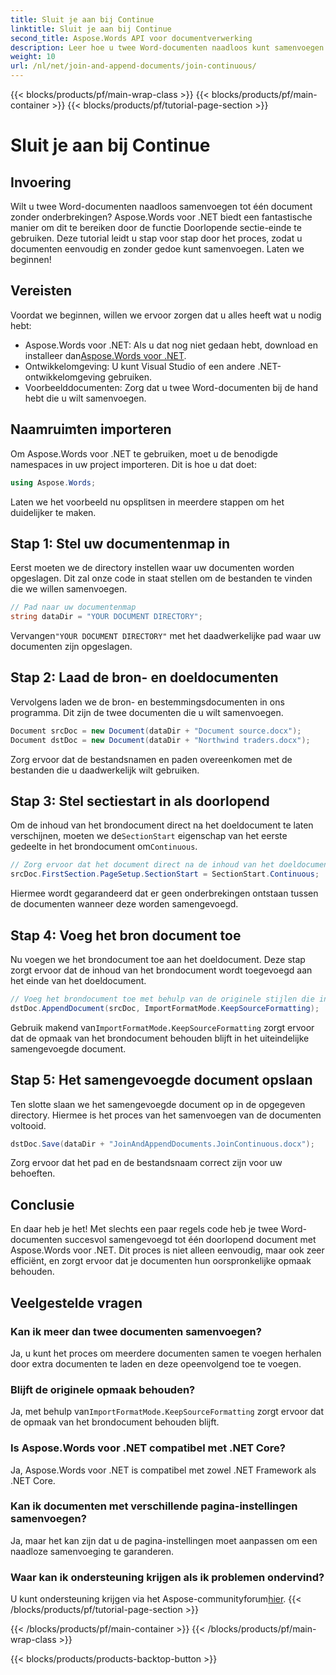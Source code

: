 ```yaml
---
title: Sluit je aan bij Continue
linktitle: Sluit je aan bij Continue
second_title: Aspose.Words API voor documentverwerking
description: Leer hoe u twee Word-documenten naadloos kunt samenvoegen met Aspose.Words voor .NET. Volg onze stapsgewijze handleiding voor een soepele en efficiënte documentensamenvoeging.
weight: 10
url: /nl/net/join-and-append-documents/join-continuous/
---
```


{{< blocks/products/pf/main-wrap-class >}}
{{< blocks/products/pf/main-container >}}
{{< blocks/products/pf/tutorial-page-section >}}

# Sluit je aan bij Continue

## Invoering

Wilt u twee Word-documenten naadloos samenvoegen tot één document zonder onderbrekingen? Aspose.Words voor .NET biedt een fantastische manier om dit te bereiken door de functie Doorlopende sectie-einde te gebruiken. Deze tutorial leidt u stap voor stap door het proces, zodat u documenten eenvoudig en zonder gedoe kunt samenvoegen. Laten we beginnen!

## Vereisten

Voordat we beginnen, willen we ervoor zorgen dat u alles heeft wat u nodig hebt:

-  Aspose.Words voor .NET: Als u dat nog niet gedaan hebt, download en installeer dan[Aspose.Words voor .NET](https://releases.aspose.com/words/net/).
- Ontwikkelomgeving: U kunt Visual Studio of een andere .NET-ontwikkelomgeving gebruiken.
- Voorbeelddocumenten: Zorg dat u twee Word-documenten bij de hand hebt die u wilt samenvoegen.

## Naamruimten importeren

Om Aspose.Words voor .NET te gebruiken, moet u de benodigde namespaces in uw project importeren. Dit is hoe u dat doet:

```csharp
using Aspose.Words;
```

Laten we het voorbeeld nu opsplitsen in meerdere stappen om het duidelijker te maken.

## Stap 1: Stel uw documentenmap in

Eerst moeten we de directory instellen waar uw documenten worden opgeslagen. Dit zal onze code in staat stellen om de bestanden te vinden die we willen samenvoegen.

```csharp
// Pad naar uw documentenmap
string dataDir = "YOUR DOCUMENT DIRECTORY";
```

 Vervangen`"YOUR DOCUMENT DIRECTORY"` met het daadwerkelijke pad waar uw documenten zijn opgeslagen.

## Stap 2: Laad de bron- en doeldocumenten

Vervolgens laden we de bron- en bestemmingsdocumenten in ons programma. Dit zijn de twee documenten die u wilt samenvoegen.

```csharp
Document srcDoc = new Document(dataDir + "Document source.docx");
Document dstDoc = new Document(dataDir + "Northwind traders.docx");
```

Zorg ervoor dat de bestandsnamen en paden overeenkomen met de bestanden die u daadwerkelijk wilt gebruiken.

## Stap 3: Stel sectiestart in als doorlopend

 Om de inhoud van het brondocument direct na het doeldocument te laten verschijnen, moeten we de`SectionStart` eigenschap van het eerste gedeelte in het brondocument om`Continuous`.

```csharp
// Zorg ervoor dat het document direct na de inhoud van het doeldocument wordt weergegeven.
srcDoc.FirstSection.PageSetup.SectionStart = SectionStart.Continuous;
```

Hiermee wordt gegarandeerd dat er geen onderbrekingen ontstaan tussen de documenten wanneer deze worden samengevoegd.

## Stap 4: Voeg het bron document toe

Nu voegen we het brondocument toe aan het doeldocument. Deze stap zorgt ervoor dat de inhoud van het brondocument wordt toegevoegd aan het einde van het doeldocument.

```csharp
// Voeg het brondocument toe met behulp van de originele stijlen die in het brondocument zijn gevonden.
dstDoc.AppendDocument(srcDoc, ImportFormatMode.KeepSourceFormatting);
```

 Gebruik makend van`ImportFormatMode.KeepSourceFormatting` zorgt ervoor dat de opmaak van het brondocument behouden blijft in het uiteindelijke samengevoegde document.

## Stap 5: Het samengevoegde document opslaan

Ten slotte slaan we het samengevoegde document op in de opgegeven directory. Hiermee is het proces van het samenvoegen van de documenten voltooid.

```csharp
dstDoc.Save(dataDir + "JoinAndAppendDocuments.JoinContinuous.docx");
```

Zorg ervoor dat het pad en de bestandsnaam correct zijn voor uw behoeften.

## Conclusie

En daar heb je het! Met slechts een paar regels code heb je twee Word-documenten succesvol samengevoegd tot één doorlopend document met Aspose.Words voor .NET. Dit proces is niet alleen eenvoudig, maar ook zeer efficiënt, en zorgt ervoor dat je documenten hun oorspronkelijke opmaak behouden.

## Veelgestelde vragen

### Kan ik meer dan twee documenten samenvoegen?
Ja, u kunt het proces om meerdere documenten samen te voegen herhalen door extra documenten te laden en deze opeenvolgend toe te voegen.

### Blijft de originele opmaak behouden?
 Ja, met behulp van`ImportFormatMode.KeepSourceFormatting` zorgt ervoor dat de opmaak van het brondocument behouden blijft.

### Is Aspose.Words voor .NET compatibel met .NET Core?
Ja, Aspose.Words voor .NET is compatibel met zowel .NET Framework als .NET Core.

### Kan ik documenten met verschillende pagina-instellingen samenvoegen?
Ja, maar het kan zijn dat u de pagina-instellingen moet aanpassen om een naadloze samenvoeging te garanderen.

### Waar kan ik ondersteuning krijgen als ik problemen ondervind?
 U kunt ondersteuning krijgen via het Aspose-communityforum[hier](https://forum.aspose.com/c/words/8).
{{< /blocks/products/pf/tutorial-page-section >}}

{{< /blocks/products/pf/main-container >}}
{{< /blocks/products/pf/main-wrap-class >}}

{{< blocks/products/products-backtop-button >}}
